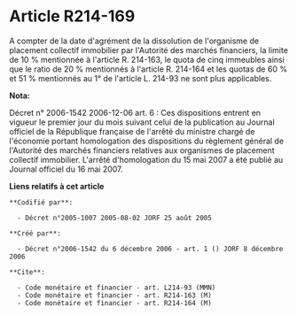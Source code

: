 # Article R214-169

A compter de la date d'agrément de la dissolution de l'organisme de placement collectif immobilier par l'Autorité des marchés
financiers, la limite de 10 % mentionnée à l'article R. 214-163, le quota de cinq immeubles ainsi que le ratio de 20 %
mentionnés à l'article R. 214-164 et les quotas de 60 % et 51 % mentionnés au 1° de l'article L. 214-93 ne sont plus
applicables.

**Nota:**

Décret n° 2006-1542 2006-12-06 art. 6 : Ces dispositions entrent en vigueur le premier jour du mois suivant celui de la
publication au Journal officiel de la République française de l'arrêté du ministre chargé de l'économie portant homologation
des dispositions du règlement général de l'Autorité des marchés financiers relatives aux organismes de placement collectif
immobilier. L'arrêté d'homologation du 15 mai 2007 a été publié au Journal officiel du 16 mai 2007.

**Liens relatifs à cet article**

	**Codifié par**:

	  - Décret n°2005-1007 2005-08-02 JORF 25 août 2005

	**Créé par**:

	  - Décret n°2006-1542 du 6 décembre 2006 - art. 1 () JORF 8 décembre 2006

	**Cite**:

	  - Code monétaire et financier - art. L214-93 (MMN)
	  - Code monétaire et financier - art. R214-163 (M)
	  - Code monétaire et financier - art. R214-164 (M)
